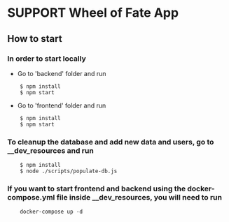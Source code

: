 # SUPPORT Wheel of Fate App

## How to start
### In order to start locally

- Go to 'backend' folder and run
```
    $ npm install
    $ npm start
```

- Go to 'frontend' folder and run
```
    $ npm install
    $ npm start
```

### To cleanup the database and add new data and users, go to __dev_resources and run
```
    $ npm install
    $ node ./scripts/populate-db.js
```

### If you want to start frontend and backend using the docker-compose.yml file inside __dev_resources, you will need to run
```
    docker-compose up -d
```